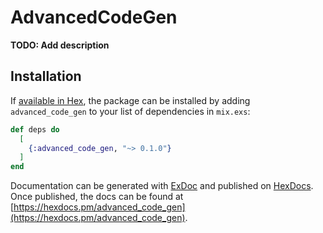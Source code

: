 # AdvancedCodeGen

**TODO: Add description**

## Installation

If [available in Hex](https://hex.pm/docs/publish), the package can be installed
by adding `advanced_code_gen` to your list of dependencies in `mix.exs`:

```elixir
def deps do
  [
    {:advanced_code_gen, "~> 0.1.0"}
  ]
end
```

Documentation can be generated with [ExDoc](https://github.com/elixir-lang/ex_doc)
and published on [HexDocs](https://hexdocs.pm). Once published, the docs can
be found at [https://hexdocs.pm/advanced_code_gen](https://hexdocs.pm/advanced_code_gen).

